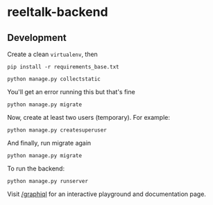 # reeltalk-backend

## Development

Create a clean `virtualenv`, then

    pip install -r requirements_base.txt

    python manage.py collectstatic

You'll get an error running this but that's fine

    python manage.py migrate

Now, create at least two users (temporary). For example:

    python manage.py createsuperuser

And finally, run migrate again

    python manage.py migrate

To run the backend:

    python manage.py runserver


Visit [/graphiql](http://localhost:8000/graphiql) for an interactive playground and documentation page.

